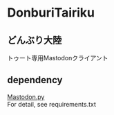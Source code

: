 DonburiTairiku
====

## どんぶり大陸

トゥート専用Mastodonクライアント

## dependency

[Mastodon.py](https://github.com/halcy/Mastodon.py)  
For detail, see requirements.txt
